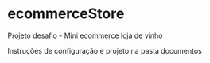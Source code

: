 # ecommerceStore
Projeto desafio - Mini ecommerce loja de vinho

Instruções de configuração e projeto na pasta documentos
